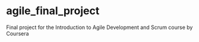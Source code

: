 # agile_final_project
Final project for the Introduction to Agile Development and Scrum course by Coursera
